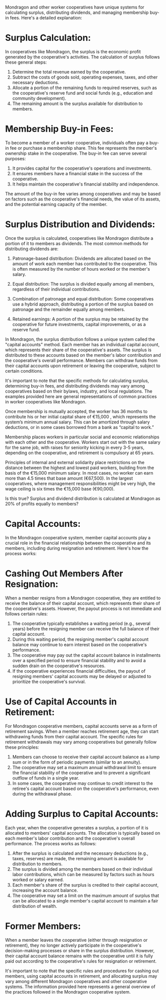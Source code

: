 Mondragon and other worker cooperatives have unique systems for calculating surplus, distributing dividends, and managing membership buy-in fees. Here's a detailed explanation:

# Surplus Calculation:

In cooperatives like Mondragon, the surplus is the economic profit generated by the cooperative's activities. The calculation of surplus follows these general steps:

1. Determine the total revenue earned by the cooperative.
2. Subtract the costs of goods sold, operating expenses, taxes, and other necessary deductions.
3. Allocate a portion of the remaining funds to required reserves, such as the cooperative's reserve fund and social funds (e.g., education and community development).
4. The remaining amount is the surplus available for distribution to members.

# Membership Buy-in Fees:

To become a member of a worker cooperative, individuals often pay a buy-in fee or purchase a membership share. This fee represents the member's ownership stake in the cooperative. The buy-in fee can serve several purposes:

1. It provides capital for the cooperative's operations and investments.
2. It ensures members have a financial stake in the success of the cooperative.
3. It helps maintain the cooperative's financial stability and independence.

The amount of the buy-in fee varies among cooperatives and may be based on factors such as the cooperative's financial needs, the value of its assets, and the potential earning capacity of the member.

# Surplus Distribution and Dividends:

Once the surplus is calculated, cooperatives like Mondragon distribute a portion of it to members as dividends. The most common methods for distributing dividends are:

1. Patronage-based distribution: Dividends are allocated based on the amount of work each member has contributed to the cooperative. This is often measured by the number of hours worked or the member's salary.

2. Equal distribution: The surplus is divided equally among all members, regardless of their individual contributions.

3. Combination of patronage and equal distribution: Some cooperatives use a hybrid approach, distributing a portion of the surplus based on patronage and the remainder equally among members.

4. Retained earnings: A portion of the surplus may be retained by the cooperative for future investments, capital improvements, or as a reserve fund.

In Mondragon, the surplus distribution follows a unique system called the "capital accounts" method. Each member has an individual capital account, which represents their share of the cooperative's assets. The surplus is distributed to these accounts based on the member's labor contribution and the cooperative's overall performance. Members can withdraw funds from their capital accounts upon retirement or leaving the cooperative, subject to certain conditions.

It's important to note that the specific methods for calculating surplus, determining buy-in fees, and distributing dividends may vary among cooperatives based on their bylaws, industry, and local regulations. The examples provided here are general representations of common practices in worker cooperatives like Mondragon.

Once membership is mutually accepted, the worker has 36 months to contribute his or her initial capital share of €15,000 , which represents the system’s minimum annual salary. This can be amortized through salary deductions, or in some cases borrowed from a bank as “capital to work.”

Membership places workers in particular social and economic relationships with each other and the cooperative. Workers start out with the same salary for the same job, with raises for seniority kicking in every 3-5 years, depending on the cooperative, and retirement is compulsory at 65 years.

Principles of internal and external solidarity place restrictions on the distance between the highest and lowest paid workers, building from the basis of the €15,000 minimum salary. In most cases, no worker can earn more than 4.5 times that base amount (€67,500). In the largest cooperatives, where management responsibilities might be very high, the wage ceiling is six times the €15,000 base (€90,000).

Is this true? Surplus and dividend distribution is calculated at Mondragon as 20% of profits equally to members?

# Capital Accounts:

In the Mondragon cooperative system, member capital accounts play a crucial role in the financial relationship between the cooperative and its members, including during resignation and retirement. Here's how the process works:

# Cashing Out Members After Resignation:

When a member resigns from a Mondragon cooperative, they are entitled to receive the balance of their capital account, which represents their share of the cooperative's assets. However, the payout process is not immediate and follows certain rules:

1. The cooperative typically establishes a waiting period (e.g., several years) before the resigning member can receive the full balance of their capital account.
2. During this waiting period, the resigning member's capital account balance may continue to earn interest based on the cooperative's performance.
3. The cooperative may pay out the capital account balance in installments over a specified period to ensure financial stability and to avoid a sudden drain on the cooperative's resources.
4. If the cooperative experiences financial difficulties, the payout of resigning members' capital accounts may be delayed or adjusted to prioritize the cooperative's survival.

# Use of Capital Accounts in Retirement:

For Mondragon cooperative members, capital accounts serve as a form of retirement savings. When a member reaches retirement age, they can start withdrawing funds from their capital account. The specific rules for retirement withdrawals may vary among cooperatives but generally follow these principles:

1. Members can choose to receive their capital account balance as a lump sum or in the form of periodic payments (similar to an annuity).
2. The cooperative may set a maximum annual withdrawal limit to ensure the financial stability of the cooperative and to prevent a significant outflow of funds in a single year.
3. In some cases, the cooperative may continue to credit interest to the retiree's capital account based on the cooperative's performance, even during the withdrawal phase.

# Adding Surplus to Capital Accounts:

Each year, when the cooperative generates a surplus, a portion of it is allocated to members' capital accounts. The allocation is typically based on each member's labor contribution and the cooperative's overall performance. The process works as follows:

1. After the surplus is calculated and the necessary deductions (e.g., taxes, reserves) are made, the remaining amount is available for distribution to members.
2. The surplus is divided among the members based on their individual labor contributions, which can be measured by factors such as hours worked or salary earned.
3. Each member's share of the surplus is credited to their capital account, increasing the account balance.
4. The cooperative may set a limit on the maximum amount of surplus that can be allocated to a single member's capital account to maintain a fair distribution of wealth.

# Former Members:

When a member leaves the cooperative (either through resignation or retirement), they no longer actively participate in the cooperative's decision-making processes or share in the surplus distribution. However, their capital account balance remains with the cooperative until it is fully paid out according to the cooperative's rules for resignation or retirement.

It's important to note that the specific rules and procedures for cashing out members, using capital accounts in retirement, and allocating surplus may vary among different Mondragon cooperatives and other cooperative systems. The information provided here represents a general overview of the practices followed in the Mondragon cooperative system.